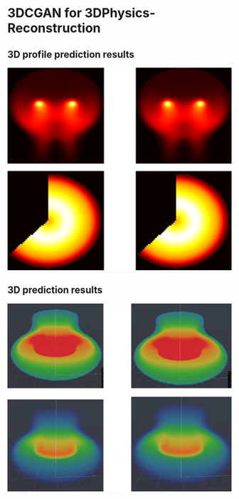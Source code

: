 # 3DCGAN for 3DPhysics-Reconstruction
## 3D profile prediction results
![Predicted results on the left and real labels on the right](https://github.com/Nianqitongs/3DPhysics-Reconstruction-3DCGAN/blob/master/output/2DPredication.png)
## 3D prediction results
![Predicted results on the left and real labels on the right](https://github.com/Nianqitongs/3DPhysics-Reconstruction-3DCGAN/blob/master/output/3DPredication.png)
